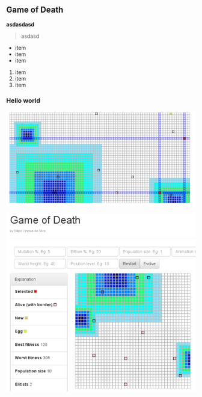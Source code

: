 ## Game of Death
**asdasdasd**  


> asdasd
- item
- item
- item


1. item
2. item
3. item




### Hello world

![example](/assets/img/example.png)


![overview](/assets/img/overview.png)
